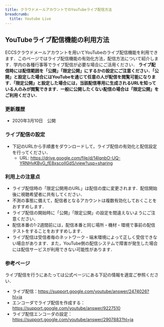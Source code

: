 ```yaml
---
title: クラウドメールアカウントでのYouTubeライブ配信方法
breadcrumb:
  title: Youtube Live
---
```


## YouTubeライブ配信機能の利用方法

ECCSクラウドメールアカウントを用いてYouTubeのライブ配信機能を利用できます．このページではライブ配信機能の有効化方法，配信方法について紹介します．学内の各種行事等でライブ配信が必要な場合にご活用ください． **ライブ配信時には配信範囲を「公開」「限定公開」にするかの設定にご注意ください．「公開」と設定した場合にはYouTubeを通じて任意の人が配信を閲覧可能になります．「限定公開」と設定した場合には，当該配信専用に生成されるURLを知っている人のみが閲覧できます．一般に公開したくない配信の場合は「限定公開」をご利用ください．**

### 更新履歴

* 2020年3月10日　公開

### ライブ配信の設定

* 下記のURLから手順書をダウンロードして，ライブ配信の有効化と配信設定を行ってください．
  * URL: <https://drive.google.com/file/d/14lqnbO-UQ-YRNHvKBvG_fE8xscolIGdS/view?usp=sharing>

### 利用上の注意点

* ライブ配信時の「限定公開用のURL」は配信の度に変更されます．配信開始後に視聴希望者に共有してください．
* 不測の事態に備えて，配信者となるアカウントは複数有効化しておくことをおすすめします．
* ライブ配信の開始時に「公開」「限定公開」の設定を間違えないようにご注意ください．
* 配信本番の1-2週間前には，配信本番と同じ場所・機材・環境で事前の配信テストをすることをおすすめします．
* ライブ配信は受信者毎のネットワーク・端末環境によって正しく受信できない場合があります．また，YouTube側の配信システムで障害が発生した場合には配信サービスが利用できない可能性があります．

### 参考ページ

ライブ配信を行うにあたっては公式ページにある下記の情報を適宜ご参照ください．

* ライブ配信：<https://support.google.com/youtube/answer/2474026?hl=ja>
* エンコーダでライブ配信を作成する：<https://support.google.com/youtube/answer/9227510>
* ライブ配信エンコーダの設定：<https://support.google.com/youtube/answer/2907883?hl=ja>
